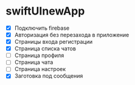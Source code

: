 # swiftUInewApp

- [x] Подключить firebase
- [x] Авторизация без перезахода в приложение
- [x] Страницы входа регистрации
- [x] Страница списка чатов
- [ ] Страница профиля
- [ ] Страница чата
- [ ] Страница настроек
- [x] Заготовка под сообщения
